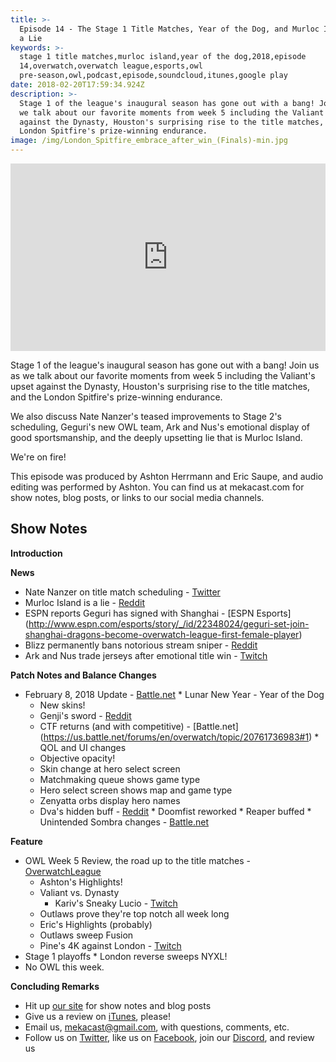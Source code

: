 ```yaml
---
title: >-
  Episode 14 - The Stage 1 Title Matches, Year of the Dog, and Murloc Island is
  a Lie
keywords: >-
  stage 1 title matches,murloc island,year of the dog,2018,episode
  14,overwatch,overwatch league,esports,owl
  pre-season,owl,podcast,episode,soundcloud,itunes,google play
date: 2018-02-20T17:59:34.924Z
description: >-
  Stage 1 of the league's inaugural season has gone out with a bang! Join us as
  we talk about our favorite moments from week 5 including the Valiant's upset
  against the Dynasty, Houston's surprising rise to the title matches, and the
  London Spitfire's prize-winning endurance.
image: /img/London_Spitfire_embrace_after_win_(Finals)-min.jpg
---
```

<iframe width="100%" height="300" scrolling="no" frameborder="no" allow="autoplay" src="https://w.soundcloud.com/player/?url=https%3A//api.soundcloud.com/tracks/400936509&amp;color=%238992b9&amp;auto_play=false&amp;hide_related=false&amp;show_comments=true&amp;show_user=true&amp;show_reposts=false&amp;show_teaser=true&amp;visual=true"></iframe>

Stage 1 of the league's inaugural season has gone out with a bang! Join us as we talk about our favorite moments from week 5 including the Valiant's upset against the Dynasty, Houston's surprising rise to the title matches, and the London Spitfire's prize-winning endurance.

We also discuss Nate Nanzer's teased improvements to Stage 2's scheduling, Geguri's new OWL team, Ark and Nus's emotional display of good sportsmanship, and the deeply upsetting lie that is Murloc Island.

We're on fire!

This episode was produced by Ashton Herrmann and Eric Saupe, and audio editing was performed by Ashton. You can find us at mekacast.com for show notes, blog posts, or links to our social media channels.

## Show Notes

**Introduction**

**News**
  
  *  Nate Nanzer on title match scheduling - [Twitter](https://twitter.com/natenanzer/status/962554510697668609)
  *  Murloc Island is a lie - [Reddit](https://www.reddit.com/r/Overwatch/comments/7wp67l/murloc_island_was_a_lie/)
  *  ESPN reports Geguri has signed with Shanghai - [ESPN Esports] (http://www.espn.com/esports/story/_/id/22348024/geguri-set-join-shanghai-dragons-become-overwatch-league-first-female-player)
  *  Blizz permanently bans notorious stream sniper - [Reddit](https://np.reddit.com/r/Overwatch/comments/7vkad9/timthetatman_explains_why_he_might_stop_streaming/dtumnhf/)
  *  Ark and Nus trade jerseys after emotional title win - [Twitch](https://clips.twitch.tv/SpinelessWiseJackalStinkyCheese)

**Patch Notes and Balance Changes**

  *  February 8, 2018 Update - [Battle.net](https://us.battle.net/forums/en/overwatch/topic/20761786981)
    *  Lunar New Year - Year of the Dog
      *  New skins!
        *  Genji's sword - [Reddit](https://www.reddit.com/r/Overwatch/comments/7wcg3v/this_is_what_words_on_genjis_sword_means_since/?utm_content=title&utm_medium=browse&utm_source=reddit&utm_name=Overwatch)
      *  CTF returns (and with competitive) - [Battle.net]
(https://us.battle.net/forums/en/overwatch/topic/20761736983#1)
    *  QOL and UI changes
      *  Objective opacity!
      *  Skin change at hero select screen
      *  Matchmaking queue shows game type
      *  Hero select screen shows map and game type
      *  Zenyatta orbs display hero names
      *  Dva's hidden buff - [Reddit](https://www.reddit.com/r/Overwatch/comments/7w7f46/small_dva_change_with_the_new_patch/)
    *  Doomfist reworked
    *  Reaper buffed
    *  Unintended Sombra changes - [Battle.net](https://us.battle.net/forums/en/overwatch/topic/20761626902?page=2#post-32)


**Feature**

  * OWL Week 5 Review, the road up to the title matches - [OverwatchLeague](https://overwatchleague.com/en-us/schedule)
    *  Ashton's Highlights!
      *  Valiant vs. Dynasty
         *  Kariv's Sneaky Lucio - [Twitch](https://www.twitch.tv/videos/226866476?t=01h28m46s)
      * Outlaws prove they're top notch all week long    
    *  Eric's Highlights (probably)
      * Outlaws sweep Fusion
      * Pine's 4K against London - [Twitch](https://clips.twitch.tv/FantasticYawningSowTBTacoRight)
  *  Stage 1 playoffs
    *  London reverse sweeps NYXL!
  *  No OWL this week.

**Concluding Remarks**

 *  Hit up [our site](https://www.mekacast.com) for show notes and blog posts
 *  Give us a review on [iTunes](https://itunes.apple.com/us/podcast/mekacast-overwatch-esports-podcast/id1304572195?mt=2), please!
 *  Email us, <mekacast@gmail.com>, with questions, comments, etc.
 *  Follow us on [Twitter](https://twitter.com/MEKAcast), like us on [Facebook](https://www.facebook.com/mekacast/), join our [Discord](https://discord.gg/VFG9Cug), and review us
